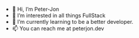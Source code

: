 - 👋 Hi, I’m Peter-Jon
- 👀 I’m interested in all things FullStack
- 🌱 I’m currently learning to be a better developer.
- 📫 You can reach me at peterjon.dev

<!---
P33J3/P33J3 is a ✨ special ✨ repository because its `README.md` (this file) appears on your GitHub profile.
You can click the Preview link to take a look at your changes.
--->
